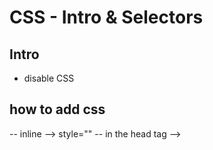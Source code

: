 

# CSS - Intro & Selectors

<!--- 
Status: draft
-->


<!--

Feedback from students:
- Too much information for only one lesson (specially for those who didn't cover this in the prework).
- Make sure to start explaining why CSS + why selectors are useful +  clear examples


Sample code:
- This is the code we ended up with in cohort sept2021: 
  - "./module 1/code-samples/w1d3 - b - CSS - Intro and Selectors/"

-->


## Intro

- disable CSS



## how to add css
  -- inline --> style=""
  -- in the head tag --> <style>
  -- external file --> <link rel="stylesheet" href="style.css" />

- Paths:
    - External url. eg: https://mykittens.com/bob.jpg

    - Absolute path. 
        eg: href="C:\Luis\pro\Ironhack\_playground\html-hello-world\css\main.css"
        eg: href="/images/bob.jpg"

    - Relative path. 
      -- href="./images/bob.jpg"  --> current directory
      -- href="../images/bob.jpg" --> one directory above in the hierarchy



## Intro CSS Selectors
- what are they
- why they're important
- why keeping CSS tidy is important
  - example of CSS project: https://codepen.io/celincky/pen/zdqso



## CSS structure: 
  -- selector & declaration block


## Selectors:

- why they're useful + how typical CSS looks like.

- type selector --> div, p, h1...

- class --> class=""
    - CONVENTION: underscore-with-dashes (kebab-case)
    - Can assign more than one class to an element (but do not add multiple times the class attribute: class="" class="") 


- id --> id=""
  - CONVENTION: underscore-with-dashes
  - Each page can have only one element with that ID
  - Each element can have only one ID


- Universal selector
  - Warning: Be very careful when using the universal selector


- Combine selectors (only mention it, we will go in detail later)



- Cascade 
  - "the order of CSS rules matters; when two rules apply that have equal specificity, the one that comes last in the CSS is the one that will be used."
  - http://www.standardista.com/wp-content/uploads/2012/01/specificity3.pdf

- Specificity (Selector precedence)

- Inheritance
  - some CSS property values set on parent elements are inherited by their child elements (ex. `font-family`)
  - some aren't (ex. `width`)
  - full list: https://stackoverflow.com/a/5612360/11298742




- Colors  
  --> DO NOT GO INTO MUCH DETAIL.
  --> GREAT VIDEO (4 minutes, explains color names, hex, rgb, rgba): https://www.youtube.com/watch?v=HxztHgRN8I4

  color: red (we can not have words for every color in the world...)
  RGB -->  color: rgb(255, 0, 0);
  RGBA --> color: rgba(0, 255, 0, 0.5);
  RGB in Hexadecimal --> color: #ff0000;




## Game: CSS dinner

CSS dinner (https://flukeout.github.io/)
- do until level 14th.


## Extra

Cascade, Specificity, Inheritance:
- https://developer.mozilla.org/en-US/docs/Learn/CSS/Building_blocks/Cascade_and_inheritance

Peter griffin:
- https://c.tenor.com/QWdPngpHxZ8AAAAd/family-guy-css.gif



